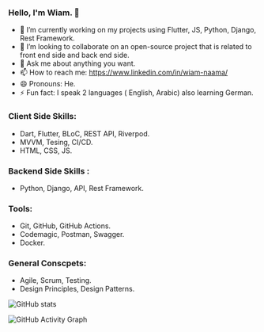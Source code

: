 ### Hello, I'm Wiam. 👋

- 🔭 I’m currently working on my projects using Flutter, JS, Python, Django, Rest Framework.
- 👯 I’m looking to collaborate on an open-source project that is related to front end side and back end side.
- 💬 Ask me about anything you want.
- 📫 How to reach me: https://www.linkedin.com/in/wiam-naama/
- 😄 Pronouns: He.
- ⚡ Fun fact:  I speak 2 languages ( English, Arabic) also learning German.

### Client Side Skills:
 *  Dart, Flutter, BLoC, REST API, Riverpod.
 *  MVVM, Tesing, CI/CD.
 *  HTML, CSS, JS.

   
 ### Backend Side Skills :
 * Python, Django, API, Rest Framework.

 ### Tools:
 * Git, GitHub, GitHub Actions.
 * Codemagic, Postman, Swagger.
 * Docker.
 
 ### General Conscpets:
 * Agile, Scrum, Testing.
 * Design Principles, Design Patterns. 


![GitHub stats](https://github-readme-stats.vercel.app/api?username=essawiam&show_icons=true)  

![GitHub Activity Graph](https://activity-graph.herokuapp.com/graph?username=essawiam)  
